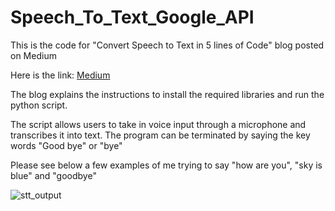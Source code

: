 # Speech_To_Text_Google_API

This is the code for "Convert Speech to Text in 5 lines of Code" blog posted on Medium 

Here is the link: [Medium](https://medium.com/customerinsights-ai/convert-speech-to-text-in-5-lines-of-code-f5c3884a8412)

The blog explains the instructions to install the required libraries and run the python script. 

The script allows users to take in voice input through a microphone and transcribes it into text. The program can be terminated by saying the key words "Good bye" or "bye" 

Please see below a few examples of me trying to say "how are you", "sky is blue" and "goodbye"

![stt_output](https://user-images.githubusercontent.com/29509819/105772502-7d8dc500-5f1f-11eb-9eda-56fcae825290.png)


